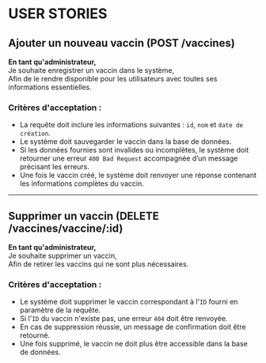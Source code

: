 # USER STORIES

## Ajouter un nouveau vaccin (POST /vaccines)

**En tant qu'administrateur,**  
Je souhaite enregistrer un vaccin dans le système,  
Afin de le rendre disponible pour les utilisateurs avec toutes ses informations essentielles.

### Critères d'acceptation :
- La requête doit inclure les informations suivantes : `id`, `nom` et `date de création`.
- Le système doit sauvegarder le vaccin dans la base de données.
- Si les données fournies sont invalides ou incomplètes, le système doit retourner une erreur `400 Bad Request` accompagnée d’un message précisant les erreurs.
- Une fois le vaccin créé, le système doit renvoyer une réponse contenant les informations complètes du vaccin.

---

## Supprimer un vaccin (DELETE /vaccines/vaccine/:id)

**En tant qu'administrateur,**  
Je souhaite supprimer un vaccin,  
Afin de retirer les vaccins qui ne sont plus nécessaires.

### Critères d'acceptation :
- Le système doit supprimer le vaccin correspondant à l'`ID` fourni en paramètre de la requête.
- Si l'`ID` du vaccin n'existe pas, une erreur `404` doit être renvoyée.
- En cas de suppression réussie, un message de confirmation doit être retourné.
- Une fois supprimé, le vaccin ne doit plus être accessible dans la base de données.
